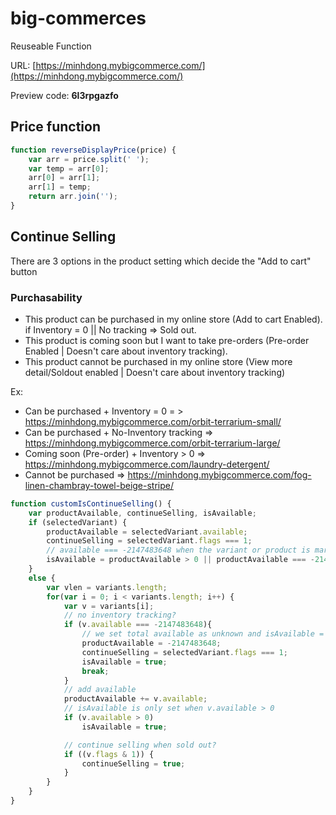 # big-commerces
Reuseable Function

URL: [https://minhdong.mybigcommerce.com/](https://minhdong.mybigcommerce.com/)

Preview code: **6l3rpgazfo**

## Price function

```javascript
function reverseDisplayPrice(price) {
    var arr = price.split(' ');
    var temp = arr[0];
    arr[0] = arr[1];
    arr[1] = temp;
    return arr.join('');
}
```

## Continue Selling

There are 3 options in the product setting which decide the "Add to cart" button


### Purchasability
- This product can be purchased in my online store (Add to cart Enabled). if Inventory = 0 || No tracking => Sold out.
- This product is coming soon but I want to take pre-orders (Pre-order Enabled | Doesn't care about inventory tracking).
- This product cannot be purchased in my online store (View more detail/Soldout enabled | Doesn't care about inventory tracking)

Ex:
- Can be purchased + Inventory = 0 = > https://minhdong.mybigcommerce.com/orbit-terrarium-small/
- Can be purchased + No-Inventory tracking => https://minhdong.mybigcommerce.com/orbit-terrarium-large/
- Coming soon (Pre-order) + Inventory > 0 => https://minhdong.mybigcommerce.com/laundry-detergent/
- Cannot be purchased => https://minhdong.mybigcommerce.com/fog-linen-chambray-towel-beige-stripe/

```javascript
function customIsContinueSelling() {
    var productAvailable, continueSelling, isAvailable;
    if (selectedVariant) {
        productAvailable = selectedVariant.available;
        continueSelling = selectedVariant.flags === 1;
        // available === -2147483648 when the variant or product is marked as No tracking inventory.
        isAvailable = productAvailable > 0 || productAvailable === -2147483648;
    }
    else {
        var vlen = variants.length;
        for(var i = 0; i < variants.length; i++) {
            var v = variants[i];
            // no inventory tracking?
            if (v.available === -2147483648){
                // we set total available as unknown and isAvailable = true
                productAvailable = -2147483648;
                continueSelling = selectedVariant.flags === 1;
                isAvailable = true;
                break;
            }                  
            // add available
            productAvailable += v.available;
            // isAvailable is only set when v.available > 0
            if (v.available > 0)
                isAvailable = true;

            // continue selling when sold out?
            if ((v.flags & 1)) {
                continueSelling = true;
            }
        }
    }
}

```
